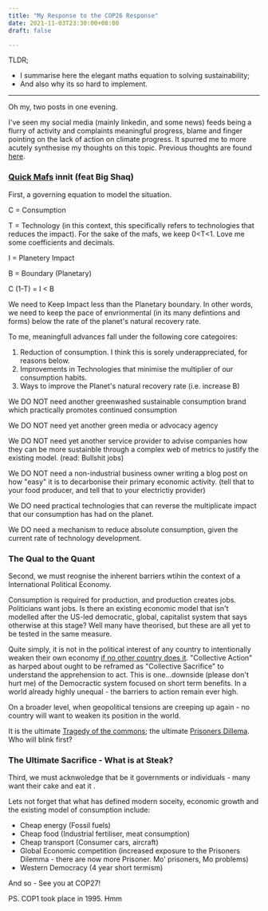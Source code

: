 ```yaml
---
title: "My Response to the COP26 Response"
date: 2021-11-03T23:30:00+08:00
draft: false

---
```


TLDR;

- I summarise here the elegant maths equation to solving sustainability;
- And also why its so hard to implement.

****

Oh my, two posts in one evening. 

I've seen my social media (mainly linkedin, and some news) feeds being a flurry of activity and complaints meaningful progress, blame and finger pointing on the lack of action on climate progress. It spurred me to more acutely synthesise my thoughts on this topic. Previous thoughts are found [here](https://www.makwaijun.com/blog/post32/).

### [Quick Mafs](https://www.youtube.com/watch?v=3M_5oYU-IsU) innit  (feat Big Shaq)

First, a governing equation to model the situation.

C = Consumption

T = Technology (in this context, this specifically refers to technologies that reduces the impact). For the sake of the mafs, we keep 0<T<1. Love me some coefficients and decimals.

I = Planetery Impact

B = Boundary (Planetary)

C (1-T) = I < B

We need to Keep Impact less than the Planetary boundary. In other words, we need to keep the pace of envrionmental (in its many defintions and forms) below the rate of the planet's natural recovery rate. 

To me, meaningfull advances fall under the following core categoires:

1) Reduction of consumption. I think this is sorely underappreciated, for reasons below.
2) Improvements in Technologies that minimise the multiplier of our consumption habits.
3) Ways to improve the Planet's natural recovery rate (i.e. increase B)

We DO NOT need another greenwashed sustainable consumption brand which practically promotes  continued consumption

We DO NOT need yet another green media or advocacy agency

We DO NOT need yet another service provider to advise companies how they can be more sustainble through a complex web of metrics to justify the existing model. (read: Bullshit jobs)

We DO NOT need a non-industrial business owner writing a blog post on how "easy" it is to decarbonise their primary economic activity. (tell that to your food producer, and tell that to your electrictiy provider)

We DO need practical technologies that can reverse the multiplicate impact that our consumption has had on the planet.

We DO need a mechanism to reduce absolute consumption, given the current rate of technology development.

### The Qual to the Quant

Second, we must reognise the inherent barriers wtihin the context of a International Political Economy.

Consumption is required for production, and production creates jobs. Politicians want jobs. Is there an existing economic model that isn't modelled after the US-led democratic, global, capitalist system that says otherwise at this stage? Well many have theorised, but these are all yet to be tested in the same measure.

Quite simply, it is not in the political interest of any country to intentionally weaken their own economy <u>if no other country does it</u>. "Collective Action" as harped about ought to be reframed as "Collective Sacrifice" to understand the apprehension to act. This is one...downside (please don't hurt me) of the Democractic system focused on short term benefits. In a world already highly unequal - the barriers to action remain ever high. 

On a broader level, when geopolitical tensions are creeping up again - no country will want to weaken its position in the world. 

It is the ultimate [Tragedy of the commons](https://en.wikipedia.org/wiki/Tragedy_of_the_commons); the ultimate [Prisoners Dillema](https://en.wikipedia.org/wiki/Prisoner%27s_dilemma). Who will blink first? 

### The  Ultimate Sacrifice - What is at  Steak?

Third, we must acknwoledge that be it governments or individuals - many want their cake and eat it .

Lets not forget that what has defined modern soceity, economic growth and the existing model of consumption include:

- Cheap energy (Fossil fuels)
- Cheap food (Industrial fertiliser, meat consumption)
- Cheap transport (Consumer cars, aircraft)
- Global Economic competition (increased exposure to the Prisoners Dilemma - there are now more Prisoner. Mo' prisoners, Mo problems)
- Western Democracy (4 year short termism)

And so - See you at COP27! 

PS. COP1 took place in 1995. Hmm



